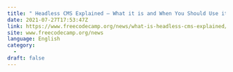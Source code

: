 ```yaml
---
title: " Headless CMS Explained – What it is and When You Should Use it "
date: 2021-07-27T17:53:47Z
link: https://www.freecodecamp.org/news/what-is-headless-cms-explained/?utm_medium=RSS&utm_source=news.12bit.vn
site: www.freecodecamp.org/news
language: English
category:
  -   
draft: false
---
```

